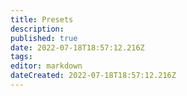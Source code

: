 ```yaml
---
title: Presets
description: 
published: true
date: 2022-07-18T18:57:12.216Z
tags: 
editor: markdown
dateCreated: 2022-07-18T18:57:12.216Z
---
```


#
